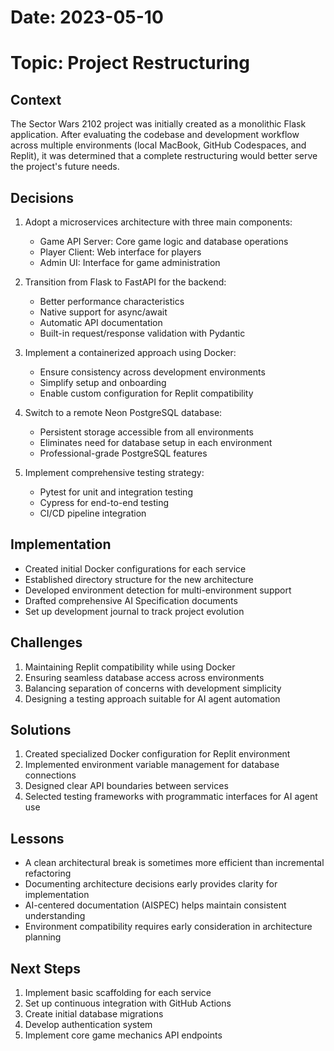 # Date: 2023-05-10
# Topic: Project Restructuring

## Context
The Sector Wars 2102 project was initially created as a monolithic Flask application. After evaluating the codebase and development workflow across multiple environments (local MacBook, GitHub Codespaces, and Replit), it was determined that a complete restructuring would better serve the project's future needs.

## Decisions
1. Adopt a microservices architecture with three main components:
   - Game API Server: Core game logic and database operations
   - Player Client: Web interface for players
   - Admin UI: Interface for game administration
   
2. Transition from Flask to FastAPI for the backend:
   - Better performance characteristics
   - Native support for async/await
   - Automatic API documentation
   - Built-in request/response validation with Pydantic
   
3. Implement a containerized approach using Docker:
   - Ensure consistency across development environments
   - Simplify setup and onboarding
   - Enable custom configuration for Replit compatibility
   
4. Switch to a remote Neon PostgreSQL database:
   - Persistent storage accessible from all environments
   - Eliminates need for database setup in each environment
   - Professional-grade PostgreSQL features

5. Implement comprehensive testing strategy:
   - Pytest for unit and integration testing
   - Cypress for end-to-end testing
   - CI/CD pipeline integration

## Implementation
- Created initial Docker configurations for each service
- Established directory structure for the new architecture
- Developed environment detection for multi-environment support
- Drafted comprehensive AI Specification documents
- Set up development journal to track project evolution

## Challenges
1. Maintaining Replit compatibility while using Docker
2. Ensuring seamless database access across environments
3. Balancing separation of concerns with development simplicity
4. Designing a testing approach suitable for AI agent automation

## Solutions
1. Created specialized Docker configuration for Replit environment
2. Implemented environment variable management for database connections
3. Designed clear API boundaries between services
4. Selected testing frameworks with programmatic interfaces for AI agent use

## Lessons
- A clean architectural break is sometimes more efficient than incremental refactoring
- Documenting architecture decisions early provides clarity for implementation
- AI-centered documentation (AISPEC) helps maintain consistent understanding
- Environment compatibility requires early consideration in architecture planning

## Next Steps
1. Implement basic scaffolding for each service
2. Set up continuous integration with GitHub Actions
3. Create initial database migrations
4. Develop authentication system
5. Implement core game mechanics API endpoints